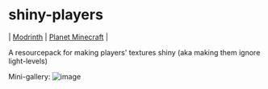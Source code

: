 # shiny-players
| [Modrinth](https://modrinth.com/resourcepack/shiny-players) | [Planet Minecraft](https://www.planetminecraft.com/texture-pack/shiny-players/) |

A resourcepack for making players' textures shiny (aka making them ignore light-levels)

Mini-gallery:
![image](https://github.com/user-attachments/assets/8d56296d-0efc-49e3-a3d2-eb66fbc22635)
